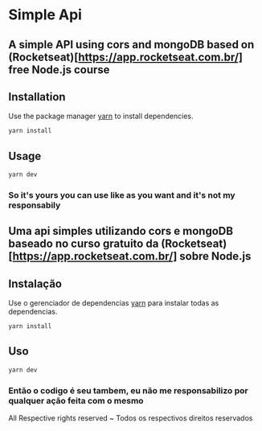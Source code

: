# Simple Api
## A simple API using cors and mongoDB based on (Rocketseat)[https://app.rocketseat.com.br/] free Node.js course

## Installation

Use the package manager [yarn](https://yarnpkg.com/getting-started/install) to install dependencies.

```bash
yarn install
```

## Usage

```Bash
yarn dev
```

### So it's yours you can use like as you want and it's not my responsabily

## Uma api simples utilizando cors e mongoDB baseado no curso gratuito da (Rocketseat)[https://app.rocketseat.com.br/] sobre Node.js 

## Instalação

Use o gerenciador de dependencias [yarn](https://yarnpkg.com/getting-started/install) para instalar todas as dependencias.

```bash
yarn install
```

## Uso

```Bash
yarn dev
```

### Então o codigo é seu tambem, eu não me responsabilizo por qualquer ação feita com o mesmo

All Respective rights reserved ~ Todos os respectivos direitos reservados
